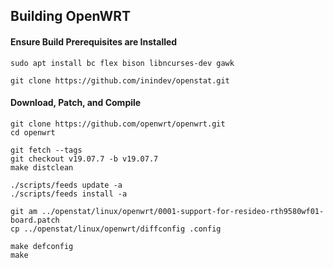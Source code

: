 ## Building OpenWRT

#### Ensure Build Prerequisites are Installed
```
sudo apt install bc flex bison libncurses-dev gawk

git clone https://github.com/inindev/openstat.git
```

#### Download, Patch, and Compile
```
git clone https://github.com/openwrt/openwrt.git
cd openwrt

git fetch --tags
git checkout v19.07.7 -b v19.07.7
make distclean

./scripts/feeds update -a
./scripts/feeds install -a

git am ../openstat/linux/openwrt/0001-support-for-resideo-rth9580wf01-board.patch
cp ../openstat/linux/openwrt/diffconfig .config

make defconfig
make
```
